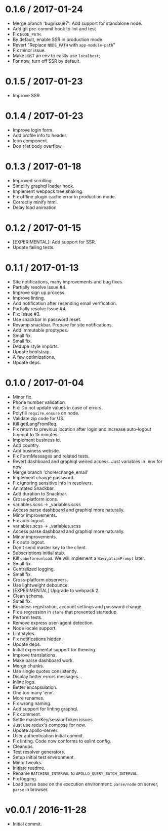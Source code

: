 
0.1.6 / 2017-01-24
==================

  * Merge branch 'bug/Issue7': Add support for standalone node.
  * Add git pre-commit hook to lint and test
  * Fix `NODE_PATH`.
  * By default, enable SSR in production mode.
  * Revert "Replace `NODE_PATH` with `app-module-path`"
  * Fix minor issue.
  * Make `HOST` an env to easily use `localhost`;
  * For now, turn off SSR by default.

0.1.5 / 2017-01-23
==================

  * Improve SSR.

0.1.4 / 2017-01-23
==================

  * Improve login form.
  * Add profile info to header.
  * Icon component.
  * Don't let body overflow.

0.1.3 / 2017-01-18
==================

  * Improved scrolling.
  * Simplify graphql loader hook.
  * Implement webpack tree shaking.
  * Fix offline plugin cache error in production mode.
  * Correctly minify html.
  * Delay load animation

0.1.2 / 2017-01-15
==================

  * [EXPERIMENTAL]: Add support for SSR.
  * Update failing tests.

0.1.1 / 2017-01-13
==================

  * Site notifications, many improvements and bug fixes.
  * Partially resolve Issue #4.
  * Improve sign up process.
  * Improve linting.
  * Add notification after resending email verification.
  * Partially resolve Issue #4.
  * Fix: Issue #3.
  * Use snackbar in password reset.
  * Revamp snackbar. Prepare for site notifications.
  * Add immutable proptypes.
  * Small fix.
  * Small fix.
  * Dedupe style imports.
  * Update bootstrap.
  * A few optimizations.
  * Update deps.

0.1.0 / 2017-01-04
==================

  * Minor fix.
  * Phone number validation.
  * Fix: Do not update values in case of errors.
  * Polyfill `require.ensure` on node.
  * Validate zip code for US.
  * Kill getLangFromReq.
  * Fix return to previous location after login and increase auto-logout timeout to 15 minutes.
  * Implement business id.
  * Add country.
  * Add business website.
  * Fix FormMessages and related tests.
  * Revert dashboard and graphiql weired access. Just variables in .env for now.
  * Merge branch 'chore/change_email'
  * Implement change password.
  * Fix ignoring sensitive info in resolvers.
  * Animated Snackbar.
  * Add duration to Snackbar.
  * Cross-platform icons.
  * variables.scss -> _variables.scss
  * Access parse dashboard and graphiql more naturally.
  * Minor improvements.
  * Fix auto logout.
  * variables.scss -> _variables.scss
  * Access parse dashboard and graphiql more naturally.
  * Minor improvements.
  * Fix auto logout.
  * Don't send master key to the client.
  * Subscriptions initial stub.
  * Kill `onbeforeunload`. We will implement a `NavigationPrompt` later.
  * Small fix.
  * Centralized logging.
  * Small fix.
  * Cross-platform observers.
  * Use lightweight debounce.
  * [EXPERIMENTAL] Upgrade to webpack 2.
  * Clean schema.
  * Small fix.
  * Business registration, account settings and password change.
  * Fix a regression in `store` that prevented startedup.
  * Perform tests.
  * Remove express user-agent detection.
  * Node locale support.
  * Lint styles.
  * Fix notifications hidden.
  * Update deps.
  * Initial experimental support for theming.
  * Improve translations.
  * Make parse dashboard work.
  * Merge chunks.
  * Use single quotes consistently.
  * Display better errors messages...
  * Inline logo.
  * Better encapsulation.
  * One too many 'env'.
  * More renames.
  * Fix wrong naming.
  * Add support for linting graphql.
  * Fix comment.
  * Settle masterKey/sessionToken issues.
  * Just use redux's compose for now.
  * Update apollo-server.
  * User authentication initial commit.
  * Fix linting. Code now conforms to eslint config.
  * Cleanups.
  * Test resolver generators.
  * Setup initial test environment.
  * Minor tweaks.
  * Initiate readme.
  * Rename `BATCHING_INTERVAL` to `APOLLO_QUERY_BATCH_INTERVAL`.
  * Fix logging.
  * Load parse base on the execution environment: `parse/node` on server, `parse` in browser.

v0.0.1 / 2016-11-28
===================

  * Initial commit.
